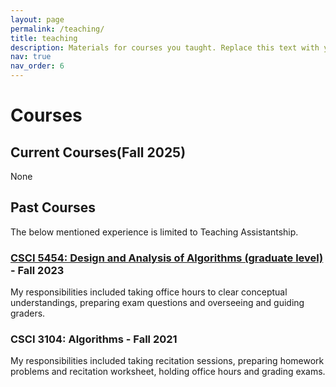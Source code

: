 ```yaml
---
layout: page
permalink: /teaching/
title: teaching
description: Materials for courses you taught. Replace this text with your description.
nav: true
nav_order: 6
---
```


# Courses

## Current Courses(Fall 2025)

None

## Past Courses

The below mentioned experience is limited to Teaching Assistantship. 

### **[CSCI 5454: Design and Analysis of Algorithms (graduate level)](https://www.bowaggoner.com/courses/2023/csci5454/) - Fall 2023**

My responsibilities included taking office hours to clear conceptual understandings, preparing exam questions and
overseeing and guiding graders.

### **CSCI 3104: Algorithms - Fall 2021**

My responsibilities included taking recitation sessions, preparing homework problems and recitation worksheet,
holding office hours and grading exams.
